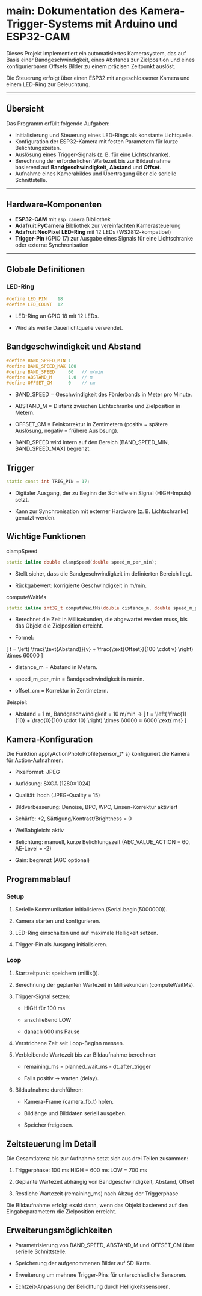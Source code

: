 # main: Dokumentation des Kamera-Trigger-Systems mit Arduino und ESP32-CAM

Dieses Projekt implementiert ein automatisiertes Kamerasystem, das auf Basis einer Bandgeschwindigkeit, eines Abstands zur Zielposition und eines konfigurierbaren Offsets Bilder zu einem präzisen Zeitpunkt auslöst.  

Die Steuerung erfolgt über einen ESP32 mit angeschlossener Kamera und einem LED-Ring zur Beleuchtung.

---

## Übersicht

Das Programm erfüllt folgende Aufgaben:
- Initialisierung und Steuerung eines LED-Rings als konstante Lichtquelle.  
- Konfiguration der ESP32-Kamera mit festen Parametern für kurze Belichtungszeiten.  
- Auslösung eines Trigger-Signals (z. B. für eine Lichtschranke).  
- Berechnung der erforderlichen Wartezeit bis zur Bildaufnahme basierend auf **Bandgeschwindigkeit**, **Abstand** und **Offset**.  
- Aufnahme eines Kamerabildes und Übertragung über die serielle Schnittstelle.  

---

## Hardware-Komponenten

- **ESP32-CAM** mit `esp_camera` Bibliothek  
- **Adafruit PyCamera** Bibliothek zur vereinfachten Kamerasteuerung  
- **Adafruit NeoPixel LED-Ring** mit 12 LEDs (WS2812-kompatibel)  
- **Trigger-Pin** (GPIO 17) zur Ausgabe eines Signals für eine Lichtschranke oder externe Synchronisation  

---

## Globale Definitionen

### LED-Ring
```cpp
#define LED_PIN    18
#define LED_COUNT  12
```

- LED-Ring an GPIO 18 mit 12 LEDs.

- Wird als weiße Dauerlichtquelle verwendet.

## Bandgeschwindigkeit und Abstand
```cpp
#define BAND_SPEED_MIN 1
#define BAND_SPEED_MAX 180
#define BAND_SPEED     60   // m/min
#define ABSTAND_M      1.0  // m
#define OFFSET_CM      0    // cm
```

- BAND_SPEED = Geschwindigkeit des Förderbands in Meter pro Minute.

- ABSTAND_M = Distanz zwischen Lichtschranke und Zielposition in Metern.

- OFFSET_CM = Feinkorrektur in Zentimetern (positiv = spätere Auslösung, negativ = frühere Auslösung).

- BAND_SPEED wird intern auf den Bereich [BAND_SPEED_MIN, BAND_SPEED_MAX] begrenzt.

## Trigger
```cpp
static const int TRIG_PIN = 17;
```

- Digitaler Ausgang, der zu Beginn der Schleife ein Signal (HIGH-Impuls) setzt.

- Kann zur Synchronisation mit externer Hardware (z. B. Lichtschranke) genutzt werden.

## Wichtige Funktionen
clampSpeed
```cpp
static inline double clampSpeed(double speed_m_per_min);
```

- Stellt sicher, dass die Bandgeschwindigkeit im definierten Bereich liegt.

- Rückgabewert: korrigierte Geschwindigkeit in m/min.

computeWaitMs
```cpp
static inline int32_t computeWaitMs(double distance_m, double speed_m_per_min, int offset_cm);
```

- Berechnet die Zeit in Millisekunden, die abgewartet werden muss, bis das Objekt die Zielposition erreicht.

- Formel:

\[
t = \left( \frac{\text{Abstand}}{v} + \frac{\text{Offset}}{100 \cdot v} \right) \times 60000
\]


- distance_m = Abstand in Metern.

- speed_m_per_min = Bandgeschwindigkeit in m/min.

- offset_cm = Korrektur in Zentimetern.

Beispiel:

- Abstand = 1 m, Bandgeschwindigkeit = 10 m/min →
\[
t = \left( \frac{1}{10} + \frac{0}{100 \cdot 10} \right) \times 60000 = 6000 \text{ ms}
\]

## Kamera-Konfiguration

Die Funktion applyActionPhotoProfile(sensor_t* s) konfiguriert die Kamera für Action-Aufnahmen:

- Pixelformat: JPEG

- Auflösung: SXGA (1280×1024)

- Qualität: hoch (JPEG-Quality = 15)

- Bildverbesserung: Denoise, BPC, WPC, Linsen-Korrektur aktiviert

- Schärfe: +2, Sättigung/Kontrast/Brightness = 0

- Weißabgleich: aktiv

- Belichtung: manuell, kurze Belichtungszeit (AEC_VALUE_ACTION = 60, AE-Level = -2)

- Gain: begrenzt (AGC optional)

## Programmablauf

### Setup

1. Serielle Kommunikation initialisieren (Serial.begin(5000000)).

2. Kamera starten und konfigurieren.

3. LED-Ring einschalten und auf maximale Helligkeit setzen.

4. Trigger-Pin als Ausgang initialisieren.

### Loop

1. Startzeitpunkt speichern (millis()).

2. Berechnung der geplanten Wartezeit in Millisekunden (computeWaitMs).

3. Trigger-Signal setzen:
    - HIGH für 100 ms

    - anschließend LOW

    - danach 600 ms Pause

4. Verstrichene Zeit seit Loop-Beginn messen.

5. Verbleibende Wartezeit bis zur Bildaufnahme berechnen:

    - remaining_ms = planned_wait_ms - dt_after_trigger

    - Falls positiv → warten (delay).

6. Bildaufnahme durchführen:

    - Kamera-Frame (camera_fb_t) holen.

    - Bildlänge und Bilddaten seriell ausgeben.

    - Speicher freigeben.

## Zeitsteuerung im Detail

Die Gesamtlatenz bis zur Aufnahme setzt sich aus drei Teilen zusammen:

1. Triggerphase: 100 ms HIGH + 600 ms LOW = 700 ms

2. Geplante Wartezeit abhängig von Bandgeschwindigkeit, Abstand, Offset

3. Restliche Wartezeit (remaining_ms) nach Abzug der Triggerphase

Die Bildaufnahme erfolgt exakt dann, wenn das Objekt basierend auf den Eingabeparametern die Zielposition erreicht.

## Erweiterungsmöglichkeiten

- Parametrisierung von BAND_SPEED, ABSTAND_M und OFFSET_CM über serielle Schnittstelle.

- Speicherung der aufgenommenen Bilder auf SD-Karte.

- Erweiterung um mehrere Trigger-Pins für unterschiedliche Sensoren.

- Echtzeit-Anpassung der Belichtung durch Helligkeitssensoren.
